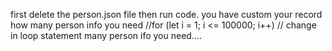 first delete the person.json file then run code.
you have custom your record how many person info you need  //for (let i = 1; i <= 100000; i++) //   change in loop statement many person ifo you need....
